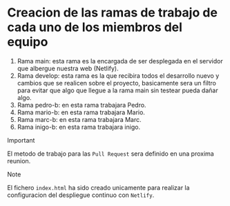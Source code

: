 # Creacion de las ramas de trabajo de cada uno de los miembros del equipo

1. Rama main: esta rama es la encargada de ser desplegada en el servidor que albergue nuestra web (Netlify).
2. Rama develop: esta rama es la que recibira todos el desarrollo nuevo y cambios que se realicen sobre el proyecto, basicamente sera un filtro para evitar que algo que llegue a la rama main sin testear pueda dañar algo.
3. Rama pedro-b: en esta rama trabajara Pedro.
4. Rama mario-b: en esta rama trabajara Mario.
5. Rama marc-b: en esta rama trabajara Marc.
6. Rama inigo-b: en esta rama trabajara inigo.

> [!IMPORTANT]
El metodo de trabajo para las `Pull Request` sera definido en una proxima reunion.

> [!NOTE]
El fichero `index.html` ha sido creado unicamente para realizar la configuracion del despliegue continuo con `Netlify`.